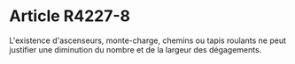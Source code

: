 # Article R4227-8

  
L'existence d'ascenseurs, monte-charge, chemins ou tapis roulants ne peut justifier une diminution du nombre et de la largeur des dégagements.